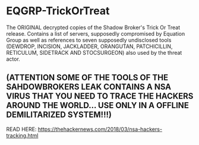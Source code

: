 # EQGRP-TrickOrTreat
The ORIGINAL decrypted copies of the Shadow Broker's Trick Or Treat release. Contains a list of servers, supposedly compromised by Equation Group as well as references to seven supposedly undisclosed tools (DEWDROP, INCISION, JACKLADDER, ORANGUTAN, PATCHICILLIN, RETICULUM, SIDETRACK AND STOCSURGEON) also used by the threat actor.


## (ATTENTION SOME OF THE TOOLS OF THE SAHDOWBROKERS LEAK CONTAINS A NSA VIRUS THAT YOU NEED TO TRACE THE HACKERS AROUND THE WORLD... USE ONLY IN A  OFFLINE DEMILITARIZED SYSTEM!!!)

READ HERE: https://thehackernews.com/2018/03/nsa-hackers-tracking.html
